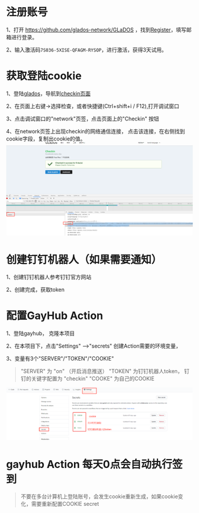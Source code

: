 # 注册账号

1、打开 https://github.com/glados-network/GLaDOS ，找到[Register](https://glados.rocks/)，填写邮箱进行登录。

2、输入激活码`7S036-5XISE-QFAGM-RYSOP`，进行激活，获得3天试用。

# 获取登陆cookie

1、登陆[glados](https://glados.rocks/)，导航到[checkin页面](https://glados.rocks/console/checkin)

2、在页面上右键->选择检查，或者快捷键(Ctrl+shift+i / F12),打开调试窗口

3、点击调试窗口的"network"页签，点击页面上的"Checkin" 按钮

4、在network页签上出现checkin的网络通信连接， 点击该连接，在右侧找到 cookie字段，复制出cookie的值。
![](../doc/getcookie.png)

# 创建钉钉机器人（如果需要通知）

1、创建钉钉机器人参考钉钉官方网站

2、创建完成，获取token

# 配置GayHub Action

1、登陆gayhub， 克隆本项目

2、在本项目下，点击"Settings" -->"secrets" 创建Action需要的环境变量，

3、变量有3个"SERVER"/"TOKEN"/"COOKIE"

> "SERVER" 为 "on" （开启消息推送）
> "TOKEN" 为钉钉机器人token， 钉钉的关键字配置为 "checkin"
> "COOKE" 为自己的COOKIE

![](../doc/github-action1.png)


# gayhub Action 每天0点会自动执行签到
> 不要在多台计算机上登陆账号，会发生cookie重新生成，如果cookie变化，需要重新配置COOKIE secret

